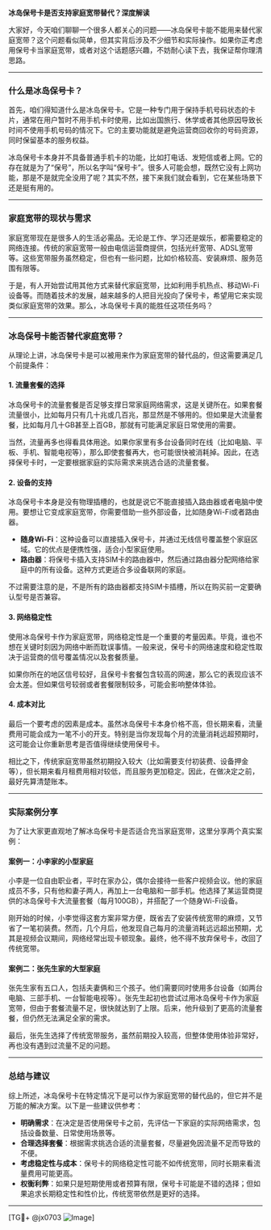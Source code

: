 **冰岛保号卡是否支持家庭宽带替代？深度解读**

大家好，今天咱们聊聊一个很多人都关心的问题——冰岛保号卡能不能用来替代家庭宽带？这个问题看似简单，但其实背后涉及不少细节和实际操作。如果你正考虑用保号卡当家庭宽带，或者对这个话题感兴趣，不妨耐心读下去，我保证帮你理清思路。

---

### 什么是冰岛保号卡？

首先，咱们得知道什么是冰岛保号卡。它是一种专门用于保持手机号码状态的卡片，通常在用户暂时不用手机卡时使用，比如出国旅行、休学或者其他原因导致长时间不使用手机号码的情况下。它的主要功能就是避免运营商回收你的号码资源，同时保留基本的服务权益。

冰岛保号卡本身并不具备普通手机卡的功能，比如打电话、发短信或者上网。它的存在就是为了“保号”，所以名字叫“保号卡”。很多人可能会想，既然它没有上网功能，那是不是就完全没用了呢？其实不然，接下来我们就会看到，它在某些场景下还是挺有用的。

---

### 家庭宽带的现状与需求

家庭宽带现在是很多人的生活必需品。无论是工作、学习还是娱乐，都需要稳定的网络连接。传统的家庭宽带一般由电信运营商提供，包括光纤宽带、ADSL宽带等。这些宽带服务虽然稳定，但也有一些问题，比如价格较高、安装麻烦、服务范围有限等。

于是，有人开始尝试用其他方式来替代家庭宽带，比如利用手机热点、移动Wi-Fi设备等。而随着技术的发展，越来越多的人把目光投向了保号卡，希望用它来实现类似家庭宽带的效果。那么，冰岛保号卡真的能胜任这项任务吗？

---

### 冰岛保号卡能否替代家庭宽带？

从理论上讲，冰岛保号卡是可以被用来作为家庭宽带的替代品的，但这需要满足几个前提条件：

#### 1. **流量套餐的选择**
   冰岛保号卡的流量套餐是否足够支撑日常家庭网络需求，这是关键所在。如果套餐流量很小，比如每月只有几十兆或几百兆，那显然是不够用的。但如果是大流量套餐，比如每月几十GB甚至上百GB，那就有可能满足家庭日常使用的需要。

   当然，流量再多也得看具体用途。如果你家里有多台设备同时在线（比如电脑、平板、手机、智能电视等），那么即使套餐再大，也可能很快被消耗掉。因此，在选择保号卡时，一定要根据家庭的实际需求来挑选合适的流量套餐。

#### 2. **设备的支持**
   冰岛保号卡本身是没有物理插槽的，也就是说它不能直接插入路由器或者电脑中使用。要想让它变成家庭宽带，你需要借助一些外部设备，比如随身Wi-Fi或者路由器。

   - **随身Wi-Fi**：这种设备可以直接插入保号卡，并通过无线信号覆盖整个家庭区域。它的优点是便携性强，适合小型家庭使用。
   - **路由器**：将保号卡插入支持SIM卡的路由器中，然后通过路由器分配网络给家庭中的所有设备。这种方式更适合多设备联网的家庭。

   不过需要注意的是，不是所有的路由器都支持SIM卡插槽，所以在购买前一定要确认型号是否兼容。

#### 3. **网络稳定性**
   使用冰岛保号卡作为家庭宽带，网络稳定性是一个重要的考量因素。毕竟，谁也不想在关键时刻因为网络中断而耽误事情。一般来说，保号卡的网络速度和稳定性取决于运营商的信号覆盖情况以及套餐质量。

   如果你所在的地区信号较好，且保号卡套餐包含较高的网速，那么它的表现应该不会太差。但如果信号较弱或者套餐限制较多，可能会影响整体体验。

#### 4. **成本对比**
   最后一个要考虑的因素是成本。虽然冰岛保号卡本身价格不高，但长期来看，流量费用可能会成为一笔不小的开支。特别是当你发现每个月的流量消耗远超预期时，这可能会让你重新思考是否值得继续使用保号卡。

   相比之下，传统家庭宽带虽然初期投入较大（比如需要支付初装费、设备押金等），但长期来看月租费用相对较低，而且服务更加稳定。因此，在做决定之前，最好先算清楚账本。

---

### 实际案例分享

为了让大家更直观地了解冰岛保号卡是否适合充当家庭宽带，这里分享两个真实案例：

#### 案例一：小李家的小型家庭
小李是一位自由职业者，平时在家办公，偶尔会接待一些客户视频会议。他的家庭成员不多，只有他和妻子两人，再加上一台电脑和一部手机。他选择了某运营商提供的冰岛保号卡大流量套餐（每月100GB），并搭配了一个随身Wi-Fi设备。

刚开始的时候，小李觉得这套方案非常方便，既省去了安装传统宽带的麻烦，又节省了一笔初装费。然而，几个月后，他发现自己每月的流量消耗远远超出预期，尤其是视频会议期间，网络经常出现卡顿现象。最终，他不得不放弃保号卡，改回了传统宽带。

#### 案例二：张先生家的大型家庭
张先生家有五口人，包括夫妻俩和三个孩子。他们需要同时使用多台设备（如两台电脑、三部手机、一台智能电视等）。张先生起初也尝试过用冰岛保号卡作为家庭宽带，但由于套餐流量不足，很快就达到了上限。后来，他升级到了更高的流量套餐，但仍然无法满足全家的需求。

最后，张先生选择了传统宽带服务，虽然前期投入较高，但整体使用体验非常好，再也没有遇到过流量不足的问题。

---

### 总结与建议

综上所述，冰岛保号卡在特定情况下是可以作为家庭宽带的替代品的，但它并不是万能的解决方案。以下是一些建议供参考：

- **明确需求**：在决定是否使用保号卡之前，先评估一下家庭的实际网络需求，包括设备数量、日常使用场景等。
- **合理选择套餐**：根据需求挑选合适的流量套餐，尽量避免因流量不足而导致的不便。
- **考虑稳定性与成本**：保号卡的网络稳定性可能不如传统宽带，同时长期来看流量费用可能更高。
- **权衡利弊**：如果只是短期使用或者预算有限，保号卡可能是不错的选择；但如果追求长期稳定性和性价比，传统宽带依然是更好的选择。

---

[TG💪+ @jx0703 ![Image](https://github.com/user-attachments/assets/dbca1d08-cadb-493c-b0ec-ad6f7a83f270)]